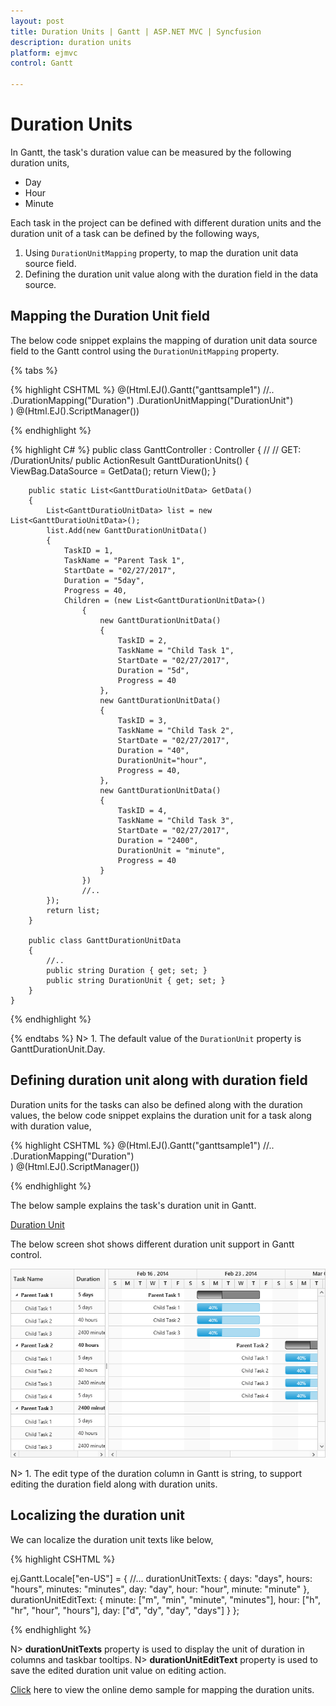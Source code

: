 ```yaml
---
layout: post
title: Duration Units | Gantt | ASP.NET MVC | Syncfusion
description: duration units
platform: ejmvc
control: Gantt

---
```


# Duration Units

In Gantt, the task's duration value can be measured by the following duration units, 

* Day
* Hour
* Minute

Each task in the project can be defined with different duration units and the duration unit of a task can be defined by the following ways,

1. Using `DurationUnitMapping` property, to map the duration unit data source field.
2. Defining the duration unit value along with the duration field in the data source.

## Mapping the Duration Unit field

The below code snippet explains the mapping of duration unit data source field to the Gantt control using the `DurationUnitMapping` property.

{% tabs %}  

{% highlight CSHTML %}
@(Html.EJ().Gantt("ganttsample1")
    //..
    .DurationMapping("Duration")
    .DurationUnitMapping("DurationUnit")	  
    )
@(Html.EJ().ScriptManager())

{% endhighlight %}

{% highlight C# %}
public class GanttController : Controller
    {
        //
        // GET: /DurationUnits/
        public ActionResult GanttDurationUnits()
        {
            ViewBag.DataSource = GetData();
            return View();
        }

        public static List<GanttDuratioUnitData> GetData()
        {
            List<GanttDuratioUnitData> list = new List<GanttDuratioUnitData>();
            list.Add(new GanttDurationUnitData()
            {
                TaskID = 1,
                TaskName = "Parent Task 1",
                StartDate = "02/27/2017",
                Duration = "5day",
                Progress = 40,
                Children = (new List<GanttDurationUnitData>()
                    {
                        new GanttDurationUnitData()
                        {
                            TaskID = 2,
                            TaskName = "Child Task 1",
                            StartDate = "02/27/2017",                            
                            Duration = "5d",
                            Progress = 40
                        },
                        new GanttDurationUnitData()
                        {
                            TaskID = 3,
                            TaskName = "Child Task 2",
                            StartDate = "02/27/2017",
                            Duration = "40",
                            DurationUnit="hour",
                            Progress = 40,
                        },
                        new GanttDurationUnitData()
                        {
                            TaskID = 4,
                            TaskName = "Child Task 3",
                            StartDate = "02/27/2017",
                            Duration = "2400",
                            DurationUnit = "minute",
                            Progress = 40
                        }
                    })
					//..
            });
            return list;
        }

        public class GanttDurationUnitData
        {
            //..
            public string Duration { get; set; }
            public string DurationUnit { get; set; }
        }
    }
{% endhighlight %}

{% endtabs %}
N> 1. The default value of the `DurationUnit` property is GanttDurationUnit.Day.

## Defining duration unit along with duration field

Duration units for the tasks can also be defined along with the duration values, the below code snippet explains the duration unit for a task along with duration value,

{% highlight CSHTML %}
@(Html.EJ().Gantt("ganttsample1")
    //..
    .DurationMapping("Duration")	  
    )
@(Html.EJ().ScriptManager())

{% endhighlight %}

The below sample explains the task's duration unit in Gantt.

[Duration Unit](https://mvc.syncfusion.com/demos/web/gantt/ganttdurationunits)

The below screen shot shows different duration unit support in Gantt control.

![](Duration-units_images/Duration-units_img1.png)

N> 1. The edit type of the duration column in Gantt is string, to support editing the duration field along with duration units.

## Localizing the duration unit

We can localize the duration unit texts like below,

{% highlight CSHTML %}

ej.Gantt.Locale["en-US"] = {
    //...
    durationUnitTexts: {
        days: "days",
        hours: "hours",
        minutes: "minutes",
        day: "day",
        hour: "hour",
        minute: "minute"
    },
    durationUnitEditText: {
        minute: ["m", "min", "minute", "minutes"],
        hour: ["h", "hr", "hour", "hours"],
        day: ["d", "dy", "day", "days"]
    }
};

{% endhighlight %}

N> **durationUnitTexts** property is used to display the unit of duration in columns and taskbar tooltips.
N> **durationUnitEditText** property is used to save the edited duration unit value on editing action.

[Click](https://mvc.syncfusion.com/demos/web/gantt/ganttdurationunits) here to view the online demo sample for mapping the duration units.